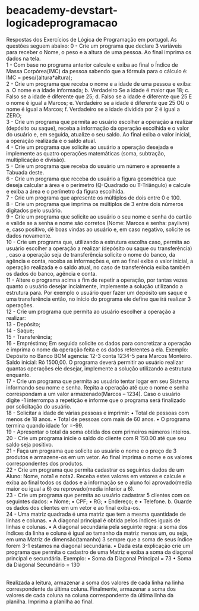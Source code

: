 # beacademy-devstart-logicadeprogramacao<br>
Respostas dos Exercícios de Lógica de Programação em portugol.
As questões seguem abaixo:
0 - Crie um programa que declare 3 variáveis para receber o Nome, o peso e a altura de uma pessoa. Ao final imprima os dados na tela.<br>
1 - Com base no programa anterior calcule e exiba ao final o Índice de Massa Corpórea(IMC) da pessoa sabendo que a fórmula para o cálculo é: IMC = peso/(altura*altura);<br>
2 - Crie um programa que receba o nome e a idade de uma pessoa e exiba: a. O nome e a idade informada; b. Verdadeiro Se a idade é maior que 18; c. Falso se a idade é diferente que 25; d. Falso se a idade é diferente que 25 E o nome é igual a Marcos; e. Verdadeiro se a idade é diferente que 25 OU o nome é igual a Marcos; f. Verdadeiro se a idade dividida por 2 é igual a ZERO;<br>
3 - Crie um programa que permita ao usuário escolher a operação a realizar (depósito ou saque), receba a informação da operação escolhida e o valor do usuário e, em seguida, atualize o seu saldo. Ao final exiba o valor inicial, a operação realizada e o saldo atual.<br>
4 - Crie um programa que solicite ao usuário a operação desejada e implemente as quatro operações matemáticas (soma, subtração, multiplicação e divisão).<br>
5 - Crie um programa que receba do usuário um número e apresente a Tabuada deste.<br>
6 - Crie um programa que receba do usuário a figura geométrica que deseja calcular a área e o perímetro (Q-Quadrado ou T-Triângulo) e calcule e exiba a área e o perímetro da figura escolhida.<br>
7 - Crie um programa que apresente os múltiplos de dois entre 0 e 100.<br>
8 - Crie um programa que imprima os múltiplos de 3 entre dois números digitados pelo usuário.<br>
9 - Crie um programa que solicite ao usuário o seu nome e senha do cartão e valide se a senha e nome são corretos (Nome: Marcos e senha: paylivre) e, caso positivo, dê boas vindas ao usuário e, em caso negativo, solicite os dados novamente.<br>
10 - Crie um programa que, utilizando a estrutura escolha caso, permita ao usuário escolher a operação a realizar (depósito ou saque ou transferência) , caso a operação seja de transferência solicite o nome do banco, da agência e conta, receba as informações e, em ao final exiba o valor inicial, a operação realizada e o saldo atual, no caso de transferência exiba também os dados do banco, agência e conta.<br>
11 - Altere o programa acima a fim de repetir a operação, por tantas vezes quanto o usuário desejar incialmente, implemente a solução utilizando a estrutura para. Por exemplo o usuário quer fazer um depósito um saque e uma transferência então, no início do programa ele define que irá realizar 3 operações.<br>
12 - Crie um programa que permita ao usuário escolher a operação a realizar:<br>
13 - Depósito;<br>
14 - Saque;<br>
15 - Transferência;<br>
16 - Empréstimo; Em seguida solicite os dados para concretizar a operação e imprima o nome da operação feita e os dados referentes a ela. Exemplo: Depósito no Banco BOM agencia: 12-3 conta 1234-5 para Marcos Monteiro. Saldo inicial: Ró 1500,00. O programa deverá permitir ao usuário realizar quantas operações ele desejar, implemente a solução utilizando a estrutura enquanto.<br>
17 - Crie um programa que permita ao usuário tentar logar em seu Sistema informando seu nome e senha. Repita a operação até que o nome e senha correspondam a um valor armazenado(Marcos – 1234). Caso o usuário digite -1 interrompa a repetição e informe que o programa será finalizado por solicitação do usuário.<br> 
18 - Solicitar a idade de várias pessoas e imprimir: • Total de pessoas com menos de 18 anos. • Total de pessoas com mais de 60 anos. • O programa termina quando idade for =-99.<br>
19 - Apresentar o total da soma obtida dos cem primeiros números inteiros.<br>
20 - Crie um programa inicie o saldo do cliente com R 150.00 até que seu saldo seja positivo.<br>
21 - Faça um programa que solicite ao usuário o nome e o preço de 3 produtos e armazene-os em um vetor. Ao final imprima o nome e os valores correspondentes dos produtos.<br>
22 - Crie um programa que permita cadastrar os seguintes dados de um Aluno: Nome, nota1 e nota2. Receba estes valores em vetores e calcule e exiba ao final todos os dados e a informação se o aluno foi aprovado(media maior ou igual a 6) ou reprovado(media inferior a 6).<br>
23 - Crie um programa que permita ao usuário cadastrar 5 clientes com os seguintes dados: • Nome; • CPF; • RG; • Endereço; e • Telefone. b. Guarde os dados dos clientes em um vetor e ao final exiba-os.<br>
24 - Uma matriz quadrada é uma matriz que tem a mesma quantidade de linhas e colunas. • A diagonal principal é obtida pelos índices iguais de linhas e colunas. • A diagonal secundária pela seguinte regra: a soma dos índices da linha e coluna é igual ao tamanho da matriz menos um, ou seja, em uma Matriz de dimensão(tamanho) 3 sempre que a soma de seus índice forem 3-1 estamos na diagonal secundária. • Dada esta explicação crie um programa que permita o cadastro de uma Matriz e exiba a soma da diagonal principal e secundária. Exemplo: • Soma da Diagonal Principal = 73 • Soma da Diagonal Secundário = 130<br><br>

Realizada a leitura, armazenar a soma dos valores de cada linha na linha correspondente da última coluna. Finalmente, armazenar a soma dos valores de cada coluna na coluna correspondente da última linha da planilha. Imprima a planilha ao final.
